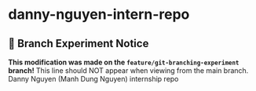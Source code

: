 # danny-nguyen-intern-repo

## 🌿 Branch Experiment Notice
**This modification was made on the `feature/git-branching-experiment` branch!**
This line should NOT appear when viewing from the main branch.
Danny Nguyen (Manh Dung Nguyen) internship repo
